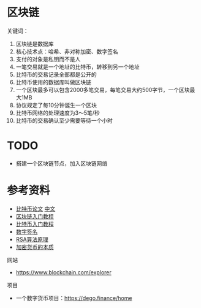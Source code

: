 # 区块链

关键词：
1. 区块链是数据库
2. 核心技术点：哈希、非对称加密、数字签名
3. 支付的对象是私钥而不是人
4. 一笔交易就是一个地址的比特币，转移到另一个地址
5. 比特币的交易记录全部都是公开的
6. 比特币使用的数据库叫做区块链
7. 一个区块最多可以包含2000多笔交易，每笔交易大约500字节，一个区块最大1MB
8. 协议规定了每10分钟诞生一个区块
9. 比特币网络的处理速度为3～5笔/秒
10. 比特币的交易确认至少需要等待一个小时

# TODO

- 搭建一个区块链节点，加入区块链网络

# 参考资料

- [比特币论文](https://bitcoin.org/en/bitcoin-paper) [中文](https://bitcoin.org/files/bitcoin-paper/bitcoin_zh_cn.pdf)
- [区块链入门教程](http://www.ruanyifeng.com/blog/2017/12/blockchain-tutorial.html)
- [比特币入门教程](http://www.ruanyifeng.com/blog/2018/01/bitcoin-tutorial.html)
- [数字签名](http://www.ruanyifeng.com/blog/2011/08/what_is_a_digital_signature.html)
- [RSA算法原理](http://www.ruanyifeng.com/blog/2013/06/rsa_algorithm_part_one.html)
- [加密货币的本质](http://www.ruanyifeng.com/blog/2018/01/cryptocurrency-tutorial.html)

网站
- https://www.blockchain.com/explorer

项目
- 一个数字货币项目：https://dego.finance/home
